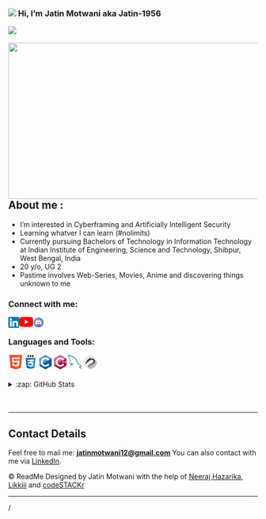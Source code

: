  ### <img src="https://raw.githubusercontent.com/micepram/micepram/master/Hi.gif" width="23px"> Hi, I’m Jatin Motwani aka Jatin-1956
<p align="left"> <img src="https://komarev.com/ghpvc/?username=Jatin-1956&label=Profile%20views&color=0e75b6&style=flat" /> </p>

<img align='right' src='https://github.com/Jatin-1956/Jatin-1956/blob/main/Images/ngnl.gif' width='560' height="315">

## About me :

-  I’m interested in Cyberframing and Artificially Intelligent Security
-  Learning whatver I can learn (#nolimits)
-  Currently pursuing Bachelors of Technology in Information Technology at Indian Institute of Engineering, Science and Technology, Shibpur, West Bengal, India
-  20 y/o, UG 2
-  Pastime involves Web-Series, Movies, Anime and discovering things unknown to me


### Connect with me:

[<img align="left" alt="Jatin Motwani | LinkedIn" width="22px" src="https://github.com/Jatin-1956/Jatin-1956/blob/main/Images/linkedin.png" />][linkedin]
[<img align="left" alt="Jatin Motwani | YouTube" width="28px" src="https://github.com/Jatin-1956/Jatin-1956/blob/main/Images/youtube.png" />](https://www.youtube.com/channel/UCKXuXUxfHOJUxrhzf_-OD5w)
[<img align="left" alt="Jatin Motwani | Discord" width="22px" src="https://github.com/Jatin-1956/Jatin-1956/blob/main/Images/discord.png" />](https://discordapp.com/users/770734482625134592/)

<br />

### Languages and Tools: 

[<img align="left" alt="HTML" width="30px" src="https://github.com/Jatin-1956/Jatin-1956/blob/main/Images/html.svg" />](https://html.com/)

[<img align="left" alt="CSS" width="30px" src="https://github.com/Jatin-1956/Jatin-1956/blob/main/Images/css.png" />](https://www.w3schools.com/css/)

[<img align="left" alt="C" width="30px" src="https://github.com/Jatin-1956/Jatin-1956/blob/main/Images/c-original.svg" />](https://www.cprogramming.com/)

[<img align="left" alt="CPP" width="30px" src="https://github.com/Jatin-1956/Jatin-1956/blob/main/Images/cpp.svg" />](https://www.cplusplus.com/)

[<img align="left" alt="MY SQL" width="30px" src="https://github.com/Jatin-1956/Jatin-1956/blob/main/Images/sql.svg" />](https://www.mysql.com/)

[<img align="left" alt="KALI OS" width="30px" src="https://github.com/Jatin-1956/Jatin-1956/blob/main/Images/kali.png" />](https://www.kali.org/)

<br />
<br />
<br />

<details>
  <summary>:zap: GitHub Stats</summary>
  <br />
  <p>&nbsp;<img align="center" src="https://github-readme-stats.vercel.app/api?username=Jatin-1956&show_icons=true&locale=en" alt="Jatin Motwani" /></p>
</details>

<br />
<br />

---
## Contact Details
Feel free to mail me: **jatinmotwani12@gmail.com**
You can also contact with me via [LinkedIn][linkedin].

:copyright: ReadMe Designed by Jatin Motwani with the help of [Neeraj Hazarika](https://github.com/NeerajHazarika), [Likkiii](https://github.com/Likkiii) and [codeSTACKr](https://github.com/codeSTACKr)

---

[linkedin]: https://www.linkedin.com/in/jatin-motwani-61989a202/
/
